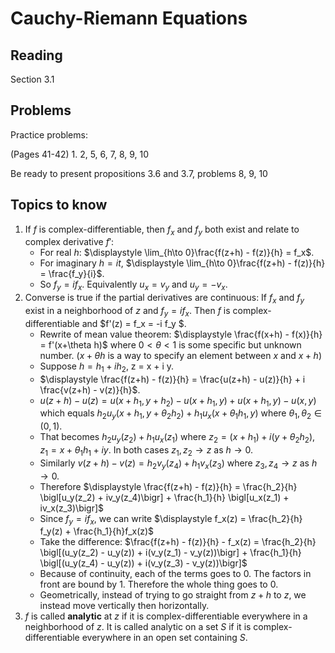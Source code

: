 # Cauchy-Riemann Equations

## Reading

Section 3.1

## Problems

Practice problems:

(Pages 41-42) 1. 2, 5, 6, 7, 8, 9, 10

Be ready to present propositions 3.6 and 3.7, problems 8, 9, 10

## Topics to know

1. If $f$ is complex-differentiable, then $f_x$ and $f_y$ both exist and relate to complex derivative $f'$:
    - For real $h$: $\displaystyle \lim_{h\to 0}\frac{f(z+h) - f(z)}{h} = f_x$.
    - For imaginary $h=it$, $\displaystyle \lim_{h\to 0}\frac{f(z+h) - f(z)}{h} = \frac{f_y}{i}$.
    - So $f_y = if_x$. Equivalently $u_x = v_y$ and $u_y = -v_x$.
2. Converse is true if the partial derivatives are continuous: If $f_x$ and $f_y$ exist in a neighborhood of $z$ and $f_y = i f_x$. Then $f$ is complex-differentiable and $f'(z) = f_x = -i f_y $.
    - Rewrite of mean value theorem: $\displaystyle \frac{f(x+h) - f(x)}{h} = f'(x+\theta h)$ where $0<\theta < 1$ is some specific but unknown number. ($x+\theta h$ is a way to specify an element between $x$ and $x+h$)
    - Suppose $h = h_1 + i h_2$, z = x + i y.
    - $\displaystyle \frac{f(z+h) - f(z)}{h} = \frac{u(z+h) - u(z)}{h} + i \frac{v(z+h) - v(z)}{h}$.
    - $u(z+h) - u(z) = u(x+h_1, y+h_2) - u(x+h_1, y) + u(x+h_1, y) - u(x, y)$ which equals $h_2 u_y(x+h_1, y+\theta_2 h_2) + h_1 u_x(x+\theta_1 h_1, y)$ where $\theta_1,\theta_2\in (0,1)$.
    - That becomes $h_2 u_y(z_2) + h_1 u_x(z_1)$ where $z_2 = (x+h_1) + i(y+\theta_2 h_2)$, $z_1 = x + \theta_1 h_1 + i y$. In both cases $z_1,z_2\to z$ as $h\to 0$.
    - Similarly $v(z+h) - v(z) = h_2 v_y(z_4) + h_1 v_x(z_3)$ where $z_3,z_4\to z$ as $h\to 0$.
    - Therefore $\displaystyle \frac{f(z+h) - f(z)}{h} = \frac{h_2}{h} \bigl[u_y(z_2) + iv_y(z_4)\bigr] + \frac{h_1}{h} \bigl[u_x(z_1) + iv_x(z_3)\bigr]$
    - Since $f_y = if_x$, we can write $\displaystyle f_x(z) = \frac{h_2}{h} f_y(z) + \frac{h_1}{h}f_x(z)$
    - Take the difference: $\frac{f(z+h) - f(z)}{h} - f_x(z) = \frac{h_2}{h} \bigl[(u_y(z_2) - u_y(z)) + i(v_y(z_1) - v_y(z))\bigr] + \frac{h_1}{h} \bigl[(u_y(z_4) - u_y(z)) + i(v_y(z_3) - v_y(z))\bigr]$
    - Because of continuity, each of the terms goes to $0$. The factors in front are bound by $1$. Therefore the whole thing goes to $0$.
    - Geometrically, instead of trying to go straight from $z+h$ to $z$, we instead move vertically then horizontally.
3. $f$ is called **analytic** at $z$ if it is complex-differentiable everywhere in a neighborhood of $z$. It is called analytic on a set $S$ if it is complex-differentiable everywhere in an open set containing $S$.
